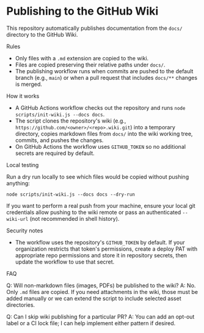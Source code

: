# Publishing to the GitHub Wiki

This repository automatically publishes documentation from the `docs/` directory to the GitHub Wiki.

Rules

- Only files with a `.md` extension are copied to the wiki.
- Files are copied preserving their relative paths under `docs/`.
- The publishing workflow runs when commits are pushed to the default branch (e.g., `main`) or when a pull request that includes `docs/**` changes is merged.

How it works

- A GitHub Actions workflow checks out the repository and runs `node scripts/init-wiki.js --docs docs`.
- The script clones the repository's wiki (e.g., `https://github.com/<owner>/<repo>.wiki.git`) into a temporary directory, copies markdown files from `docs/` into the wiki working tree, commits, and pushes the changes.
- On GitHub Actions the workflow uses `GITHUB_TOKEN` so no additional secrets are required by default.

Local testing

Run a dry run locally to see which files would be copied without pushing anything:

```pwsh
node scripts/init-wiki.js --docs docs --dry-run
```

If you want to perform a real push from your machine, ensure your local git credentials allow pushing to the wiki remote or pass an authenticated `--wiki-url` (not recommended in shell history).

Security notes

- The workflow uses the repository's `GITHUB_TOKEN` by default. If your organization restricts that token's permissions, create a deploy PAT with appropriate repo permissions and store it in repository secrets, then update the workflow to use that secret.

FAQ

Q: Will non-markdown files (images, PDFs) be published to the wiki?
A: No. Only `.md` files are copied. If you need attachments in the wiki, those must be added manually or we can extend the script to include selected asset directories.

Q: Can I skip wiki publishing for a particular PR?
A: You can add an opt-out label or a CI lock file; I can help implement either pattern if desired.
